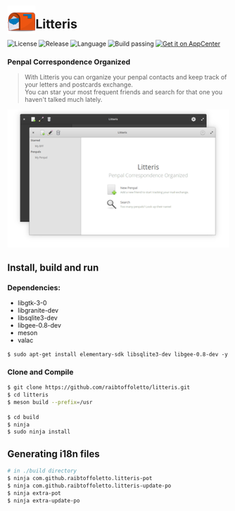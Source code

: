 <!--
* Copyright (c) 2019 Raí B. Toffoletto (https://toffoletto.me)
*
* This program is free software; you can redistribute it and/or
* modify it under the terms of the GNU General Public
* License as published by the Free Software Foundation; either
* version 2 of the License, or (at your option) any later version.
*
* This program is distributed in the hope that it will be useful,
* but WITHOUT ANY WARRANTY; without even the implied warranty of
* MERCHANTABILITY or FITNESS FOR A PARTICULAR PURPOSE.  See the GNU
* General Public License for more details.
*
* You should have received a copy of the GNU General Public
* License along with this program; if not, write to the
* Free Software Foundation, Inc., 51 Franklin Street, Fifth Floor,
* Boston, MA 02110-1301 USA
*
* Authored by: Raí B. Toffoletto <rai@toffoletto.me>
-->

<p>
  <img align="left" width="64" height="64" src="data/icons/com.github.raibtoffoletto.litteris.svg" />
  <h1 class="rich-diff-level-zero">
    Litteris
  </h1>
</p>

<p>
  <img src="https://img.shields.io/github/license/raibtoffoletto/litteris.svg" alt="License" />
  <img src="https://img.shields.io/github/v/release/raibtoffoletto/litteris.svg" alt="Release" />
  <img src="https://img.shields.io/badge/Vala-GTK+3-yellowgreen" alt="Language" />
  <img src="https://travis-ci.org/raibtoffoletto/litteris.svg?branch=master" alt="Build passing" />
  <a href="https://appcenter.elementary.io/com.github.raibtoffoletto.litteris" align="right">
    <img src="https://appcenter.elementary.io/badge.svg" alt="Get it on AppCenter" />
  </a>
</p>
 
### Penpal Correspondence Organized
> With Litteris you can organize your penpal contacts
> and keep track of your letters and postcards exchange. <br />
> You can star your most frequent friends and search for that one you haven't talked much lately.

![](data/com.github.raibtoffoletto.litteris.screenshot.png)

## Install, build and run
### Dependencies:
 - libgtk-3-0
 - libgranite-dev
 - libsqlite3-dev
 - libgee-0.8-dev
 - meson
 - valac

`$ sudo apt-get install elementary-sdk libsqlite3-dev libgee-0.8-dev -y`

### Clone and Compile
```bash
$ git clone https://github.com/raibtoffoletto/litteris.git
$ cd litteris
$ meson build --prefix=/usr

$ cd build
$ ninja
$ sudo ninja install
```

## Generating i18n files
```bash
# in ./build directory
$ ninja com.github.raibtoffoletto.litteris-pot
$ ninja com.github.raibtoffoletto.litteris-update-po
$ ninja extra-pot
$ ninja extra-update-po
```
